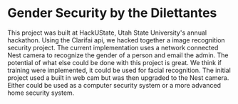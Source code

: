 # Gender Security by the Dilettantes

This project was built at HackUState, Utah State University's annual hackathon. 
Using the Clarifai api, we hacked together a image recognition security project. The current implementation uses a network connected Nest camera to recognize the gender of a person and email the admin. 
The potential of what else could be done with this project is great. We think if training were implemented, it could be used for facial recognition. 
The initial project used a built in web cam but was then upgraded to the Nest camera. Either could be used as a computer security system or a more advanced home security system. 


